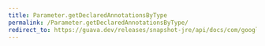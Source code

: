```yaml
---
title: Parameter.getDeclaredAnnotationsByType
permalink: /Parameter.getDeclaredAnnotationsByType/
redirect_to: https://guava.dev/releases/snapshot-jre/api/docs/com/google/common/reflect/Parameter.html#getDeclaredAnnotationsByType-java.lang.Class-
---
```


